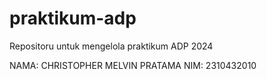 # praktikum-adp
Repositoru untuk mengelola praktikum ADP 2024

NAMA: CHRISTOPHER MELVIN PRATAMA
NIM: 2310432010
